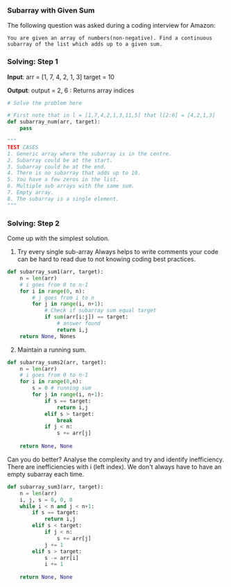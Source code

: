 ### Subarray with Given Sum

The following question was asked during a coding interview for Amazon:

    You are given an array of numbers(non-negative). Find a continuous subarray of the list which adds up to a given sum.

### Solving: Step 1
**Input**: 
arr = [1, 7, 4, 2, 1, 3]
target = 10

**Output**:
output = 2, 6 : Returns array indices

```python
# Solve the problem here

# First note that in l = [1,7,4,2,1,3,11,5] that l[2:6] = [4,2,1,3]
def subarray_num(arr, target):
    pass

"""
TEST CASES
1. Generic array where the subarray is in the centre.
2. Subarray could be at the start.
3. Subarray could be at the end.
4. There is no subarray that adds up to 10.
5. You have a few zeros in the list.
6. Multiple sub arrays with the same sum.
7. Empty array.
8. The subarray is a single element.
"""
```

### Solving: Step 2
Come up with the simplest solution.

1. Try every single sub-array
Always helps to write comments your code can be hard to read due to not knowing coding best practices.
```python
def subarray_sum1(arr, target):
    n = len(arr)
    # i goes from 0 to n-1
    for i in range(0, n):
        # j goes from i to n
        for j in range(i, n+1):
            # Check if subarray sum equal target
            if sum(arr[i:j]) == target:
                # answer found
                return i,j
    return None, Nones
```

2. Maintain a running sum.
   
```python
def subarray_sums2(arr, target):
    n = len(arr)
    # i goes from 0 to n-1
    for i in range(0,n):
        s = 0 # running sum
        for j in range(i, n+1):
            if s == target:
                return i,j
            elif s > target:
                break
            if j < n:
                s += arr[j]
    
    return None, None
```

Can you do better? Analyse the complexity and try and identify inefficiency.
There are inefficiencies with i (left index). We don't always have to have an empty subarray each time.

```python
def subarray_sum3(arr, target):
    n = len(arr)
    i, j, s = 0, 0, 0
    while i < n and j < n+1:
        if s == target:
            return i,j
        elif s < target:
            if j < n:
                s += arr[j]
            j += 1
        elif s > target:
            s -= arr[i]
            i += 1
    
    return None, None


```
